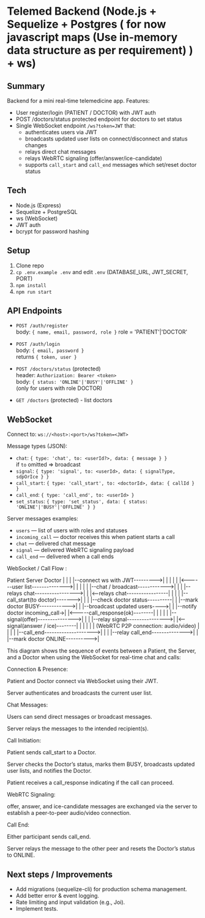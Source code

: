 # Telemed Backend (Node.js + Sequelize + Postgres ( for now javascript maps (Use in-memory data structure as per requirement) ) + ws)

## Summary
Backend for a mini real-time telemedicine app.
 Features:
- User register/login (PATIENT / DOCTOR) with JWT auth
- POST /doctors/status protected endpoint for doctors to set status
- Single WebSocket endpoint `/ws?token=JWT` that:
  - authenticates users via JWT
  - broadcasts updated user lists on connect/disconnect and status changes
  - relays direct chat messages
  - relays WebRTC signaling (offer/answer/ice-candidate)
  - supports `call_start` and `call_end` messages which set/reset doctor status

## Tech
- Node.js (Express)
- Sequelize + PostgreSQL
- ws (WebSocket)
- JWT auth
- bcrypt for password hashing

## Setup
1. Clone repo
2. `cp .env.example .env` and edit `.env` (DATABASE_URL, JWT_SECRET, PORT)
3. `npm install`
4. `npm run start`

## API Endpoints
- `POST /auth/register`  
  body: `{ name, email, password, role }` role = 'PATIENT'|'DOCTOR'

- `POST /auth/login`  
  body: `{ email, password }`  
  returns `{ token, user }`

- `POST /doctors/status` (protected)  
  header: `Authorization: Bearer <token>`  
  body: `{ status: 'ONLINE'|'BUSY'|'OFFLINE' }`  
  (only for users with role DOCTOR)

- `GET /doctors` (protected) - list doctors

## WebSocket
Connect to: `ws://<host>:<port>/ws?token=<JWT>`

Message types (JSON):
- `chat`: `{ type: 'chat', to: <userId?>, data: { message } }`  
  if `to` omitted => broadcast
- `signal`: `{ type: 'signal', to: <userId>, data: { signalType, sdpOrIce } }`
- `call_start`: `{ type: 'call_start', to: <doctorId>, data: { callId } }`
- `call_end`: `{ type: 'call_end', to: <userId> }`
- `set_status`: `{ type: 'set_status', data: { status: 'ONLINE'|'BUSY'|'OFFLINE' } }`

Server messages examples:
- `users` — list of users with roles and statuses
- `incoming_call` — doctor receives this when patient starts a call
- `chat` — delivered chat message
- `signal` — delivered WebRTC signaling payload
- `call_end` — delivered when a call ends

WebSocket / Call Flow : 

Patient                         Server                          Doctor
   |                               |                               |
   |--connect ws with JWT--------->|                               |
   |                               |                               |
   |<------user list-------------->|                               |
   |                               |                               |
   |--chat / broadcast------------>|                               |
   |                               |--relays chat----------------->|
   |                               |<--relays chat-----------------|
   |                               |                               |
   |--call_start(to doctor)------->|                               |
   |                               |--check doctor status----------|
   |                               |--mark doctor BUSY------------>|
   |                               |--broadcast updated users---->|
   |                               |--notify doctor incoming_call->|
   |<-----call_response(ok)--------|                               |
   |                               |                               |
   |--signal(offer)--------------->|                               |
   |                               |--relay signal---------------->|
   |<--signal(answer / ice)--------|                               |
   |                               |                               |
   |   (WebRTC P2P connection: audio/video)                       |
   |                               |                               |
   |--call_end-------------------->|                               |
   |                               |--relay call_end-------------->|
   |                               |--mark doctor ONLINE---------->|


This diagram shows the sequence of events between a Patient, the Server, and a Doctor when using the WebSocket for real-time chat and calls:

Connection & Presence:

Patient and Doctor connect via WebSocket using their JWT.

Server authenticates and broadcasts the current user list.

Chat Messages:

Users can send direct messages or broadcast messages.

Server relays the messages to the intended recipient(s).

Call Initiation:

Patient sends call_start to a Doctor.

Server checks the Doctor’s status, marks them BUSY, broadcasts updated user lists, and notifies the Doctor.

Patient receives a call_response indicating if the call can proceed.

WebRTC Signaling:

offer, answer, and ice-candidate messages are exchanged via the server to establish a peer-to-peer audio/video connection.

Call End:

Either participant sends call_end.

Server relays the message to the other peer and resets the Doctor’s status to ONLINE.

## Next steps / Improvements
- Add migrations (sequelize-cli) for production schema management.
- Add better error & event logging.
- Rate limiting and input validation (e.g., Joi).
- Implement tests.
